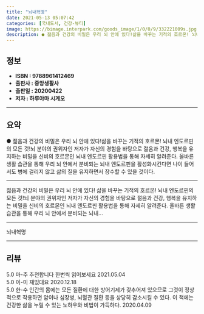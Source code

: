 ```yaml
---
title: "뇌내혁명"
date: 2021-05-13 05:07:42
categories: [국내도서, 건강-뷰티]
image: https://bimage.interpark.com/goods_image/1/0/0/9/332221009s.jpg
description: ● 젊음과 건강의 비밀은 우리 뇌 안에 있다!삶을 바꾸는 기적의 호르몬! 뇌내 엔도르핀의 모든 것!뇌 분야의 권위자인 저자가 자신의 경험을 바탕으로 젊음과 건강, 행복을 유지하는 비밀을 신비의 호르몬인 뇌내 엔도르핀 활용법을 통해 자세히 알려준다. 올바른 생활 습관을 통해 우리 뇌 안
---
```


## **정보**

- **ISBN : 9788961412469**
- **출판사 : 중앙생활사**
- **출판일 : 20200422**
- **저자 : 하루야마 시게오**

------



## **요약**

●  젊음과 건강의 비밀은 우리 뇌 안에 있다!삶을 바꾸는 기적의 호르몬! 뇌내 엔도르핀의 모든 것!뇌 분야의 권위자인 저자가 자신의 경험을 바탕으로 젊음과 건강, 행복을 유지하는 비밀을 신비의 호르몬인 뇌내 엔도르핀 활용법을 통해 자세히 알려준다. 올바른 생활 습관을 통해 우리 뇌 안에서 분비되는 뇌내 엔도르핀을 활성화시킨다면 나이 들어서도 병에 걸리지 않고 삶의 질을 유지하면서 장수할 수 있을 것이다.

------

젊음과 건강의 비밀은 우리 뇌 안에 있다!
삶을 바꾸는 기적의 호르몬! 뇌내 엔도르핀의 모든 것!뇌 분야의 권위자인 저자가 자신의 경험을 바탕으로 젊음과 건강, 행복을 유지하는 비밀을 신비의 호르몬인 뇌내 엔도르핀 활용법을 통해 자세히 알려준다. 
올바른 생활 습관을 통해 우리 뇌 안에서 분비되는 뇌내... 

------


뇌내혁명 

------


## **리뷰** 

5.0 마-주 추천합니다 한번씩 읽어보세요 2021.05.04 <br/>5.0 이-미 재밌대요 2020.12.18 <br/>5.0 한-수 인간의 몸에는 모든 질환에 대한 방어기제가 갖추어져 있으므로 그것이 정상적으로 작용하면 암이나 심장병, 뇌혈관 질환 등을 상당히 감소시킬 수 있다. 이 책에는 건강한 삶을 누릴 수 있는 노하우와 비법이 가득하다. 2020.04.09 <br/>
